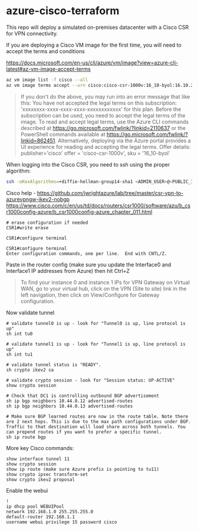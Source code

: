 # azure-cisco-terraform

This repo will deploy a simulated on-premises datacenter with a Cisco CSR for VPN connectivity.

If you are deploying a Cisco VM image for the first time, you will need to accept the terms and conditions

https://docs.microsoft.com/en-us/cli/azure/vm/image?view=azure-cli-latest#az-vm-image-accept-terms

```sh
az vm image list -f cisco --all
az vm image terms accept --urn cisco:cisco-csr-1000v:16_10-byol:16.10.220190622
```

> If you don't do the above, you may run into an error message that like this:
> You have not accepted the legal terms on this subscription: 'xxxxxxxx-xxxx-xxxx-xxxx-xxxxxxxxxxxx' for this plan. Before the subscription can be used, you need to accept the legal terms of the image. To read and accept legal terms, use the Azure CLI commands described at https://go.microsoft.com/fwlink/?linkid=2110637 or the PowerShell commands available at https://go.microsoft.com/fwlink/?linkid=862451. Alternatively, deploying via the Azure portal provides a UI experience for reading and accepting the legal terms. Offer details: publisher='cisco' offer = 'cisco-csr-1000v', sku = '16_10-byol'

When logging into the Cisco CSR, you need to ssh using the proper algorithm:

```sh
ssh -oKexAlgorithms=+diffie-hellman-group14-sha1 <ADMIN_USER>@<PUBLIC_IP>
```

Cisco help - https://github.com/jwrightazure/lab/tree/master/csr-vpn-to-azurevpngw-ikev2-nobgp
https://www.cisco.com/c/en/us/td/docs/routers/csr1000/software/azu/b_csr1000config-azure/b_csr1000config-azure_chapter_011.html

```text
# erase configuration if needed
CSR1#write erase

CSR1#configure terminal

CSR1#configure terminal
Enter configuration commands, one per line.  End with CNTL/Z.
```

Paste in the router config (make sure you update the Interface0 and Interface1 IP addresses from Azure) then hit Ctrl+Z

> To find your instance 0 and instance 1 IPs for VPN Gateway on Virtual WAN, go to your virtual hub, click on the VPN (Site to site) link in the left navigation, then click on View/Configure for Gateway configuration.

Now validate tunnel

```text
# validate tunnel0 is up - look for "Tunnel0 is up, line protocol is up"
sh int tu0

# validate tunnel1 is up - look for "Tunnel1 is up, line protocol is up"
sh int tu1

# validate tunnel status is "READY".
sh crypto ikev2 sa

# validate crypto session - look for "Session status: UP-ACTIVE"
show crypto session

# Check that DC1 is controlling outbound BGP advertisement
sh ip bgp neighbors 10.44.0.12 advertised-routes
sh ip bgp neighbors 10.44.0.13 advertised-routes

# Make sure BGP learned routes are now in the route table. Note there are 2 next hops. This is due to the max path configurations under BGP. Traffic to that destination will load share across both tunnels. You can prepend routes if you want to prefer a specific tunnel.
sh ip route bgp
```

More key Cisco commands:

```text
show interface tunnel 11
show crypto session
show ip route (make sure Azure prefix is pointing to tu11)
show crypto ipsec transform-set
show crypto ikev2 proposal
```

Enable the webui

```text
!
ip dhcp pool WEBUIPool
network 192.168.1.0 255.255.255.0
default-router 192.168.1.1
username webui privilege 15 password cisco
```
